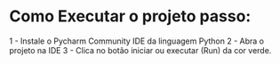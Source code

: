 # Como Executar o projeto passo:
1 - Instale o Pycharm Community IDE da linguagem Python
2 - Abra o projeto na IDE
3 - Clica no botão iniciar ou executar (Run) da cor verde.
